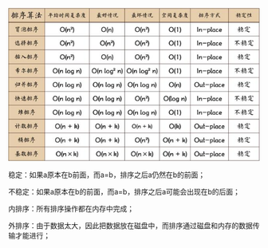 ![](images/15351158359808bddbf60bc.jpg)

稳定：如果a原本在b前面，而a=b，排序之后a仍然在b的前面；

不稳定：如果a原本在b的前面，而a=b，排序之后a可能会出现在b的后面；

内排序：所有排序操作都在内存中完成；

外排序：由于数据太大，因此把数据放在磁盘中，而排序通过磁盘和内存的数据传输才能进行；